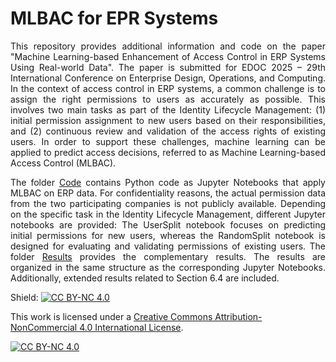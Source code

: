 # MLBAC for EPR Systems

<div align="justify">
This repository provides additional information and code on the paper "Machine Learning-based Enhancement of Access Control in ERP Systems Using Real-world Data". The paper is submitted for EDOC 2025 – 29th International Conference on Enterprise Design, Operations, and Computing. In the context of access control in ERP systems, a common challenge is to assign the right permissions to users as accurately as possible. This involves two main tasks as part of the Identity Lifecycle Management: (1) initial permission assignment to new users based on their responsibilities, and (2) continuous review and validation of the access rights of existing users. In order to support these challenges, machine learning can be applied to predict access decisions, referred to as Machine Learning-based Access Control (MLBAC).


The folder [Code](https://github.com/JSch25/ERP_MLBAC/tree/70c751c6d08e60cf072fca050a9117f4f2baee3c/Code) contains Python code as Jupyter Notebooks that apply MLBAC on ERP data. For confidentiality reasons, the actual permission data from the two participating companies is not publicly available. Depending on the specific task in the Identity Lifecycle Management, different Jupyter notebooks are provided: The UserSplit notebook focuses on predicting initial permissions for new users, whereas the RandomSplit notebook is designed for evaluating and validating permissions of existing users. The folder [Results](https://github.com/JSch25/ERP_MLBAC/tree/aee58dc83353271ce2689132966678ae26560afb/Results) provides the complementary results. The results are organized in the same structure as the corresponding Jupyter Notebooks. Additionally, extended results related to Section 6.4 are included.
</div>




Shield: [![CC BY-NC 4.0][cc-by-nc-shield]][cc-by-nc]

This work is licensed under a
[Creative Commons Attribution-NonCommercial 4.0 International License][cc-by-nc].

[![CC BY-NC 4.0][cc-by-nc-image]][cc-by-nc]

[cc-by-nc]: https://creativecommons.org/licenses/by-nc/4.0/
[cc-by-nc-image]: https://licensebuttons.net/l/by-nc/4.0/88x31.png
[cc-by-nc-shield]: https://img.shields.io/badge/License-CC%20BY--NC%204.0-lightgrey.svg
